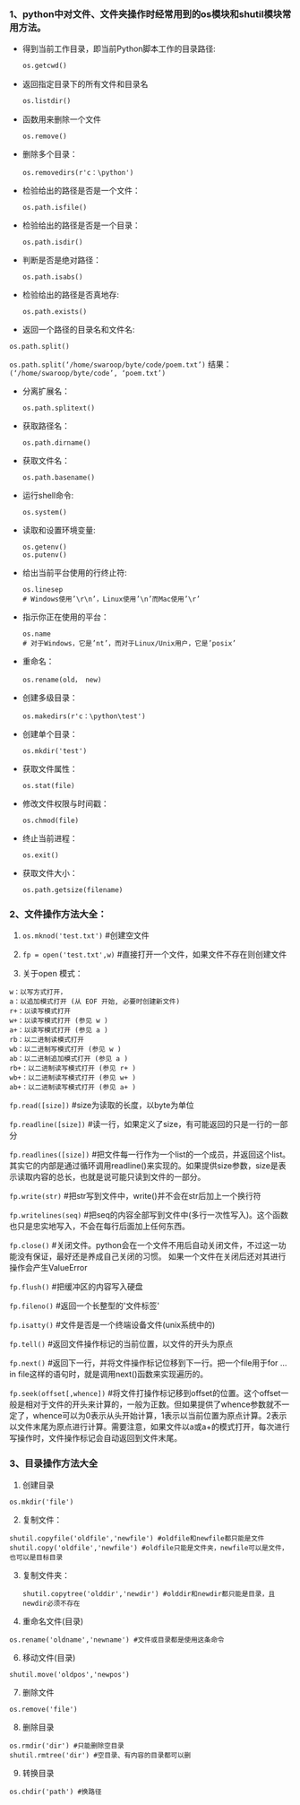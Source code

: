 ### 1、python中对文件、文件夹操作时经常用到的os模块和shutil模块常用方法。

- 得到当前工作目录，即当前Python脚本工作的目录路径: 

  ```python
  os.getcwd()
  ```

  

- 返回指定目录下的所有文件和目录名

  ```python
  os.listdir()
  ```

  

- 函数用来删除一个文件

  ```
  os.remove()
  ```

  

- 删除多个目录：

  ```
  os.removedirs(r'c：\python')
  ```

  

- 检验给出的路径是否是一个文件：

  ```
  os.path.isfile()
  ```

  

- 检验给出的路径是否是一个目录：

  ```
  os.path.isdir()
  ```

  

- 判断是否是绝对路径：

  ```
  os.path.isabs()
  ```

  

- 检验给出的路径是否真地存:

  ```
  os.path.exists()
  ```

  

- 返回一个路径的目录名和文件名:

```
os.path.split() 
```

`os.path.split(‘/home/swaroop/byte/code/poem.txt’)` 结果：`(‘/home/swaroop/byte/code’, ‘poem.txt’)`

- 分离扩展名：

  ```
  os.path.splitext()
  ```

  

- 获取路径名：

  ```
  os.path.dirname()
  ```

  

- 获取文件名：

  ```
  os.path.basename()
  ```

  

- 运行shell命令: 

  ```
  os.system()
  ```

  

- 读取和设置环境变量:

  ```
  os.getenv() 
  os.putenv()
  ```

  

- 给出当前平台使用的行终止符:

  ```
  os.linesep 
  # Windows使用’\r\n’，Linux使用’\n’而Mac使用’\r’
  ```

  

- 指示你正在使用的平台：

  ```
  os.name 
  # 对于Windows，它是’nt’，而对于Linux/Unix用户，它是’posix’
  ```

  

- 重命名：

  ```
  os.rename(old， new)
  ```

  

- 创建多级目录：

  ```
  os.makedirs(r'c：\python\test')
  ```

  

- 创建单个目录：

  ```
  os.mkdir('test')
  ```

  

- 获取文件属性：

  ```
  os.stat(file)
  ```

  

- 修改文件权限与时间戳：

  ```
  os.chmod(file)
  ```

  

- 终止当前进程：

  ```
  os.exit()
  ```

  

- 获取文件大小：

  ```
  os.path.getsize(filename)
  ```

  

### 2、文件操作方法大全：

1. `os.mknod('test.txt')` #创建空文件

2. `fp = open('test.txt',w)` #直接打开一个文件，如果文件不存在则创建文件

3. 关于open 模式：

```
w：以写方式打开，
a：以追加模式打开 (从 EOF 开始, 必要时创建新文件)
r+：以读写模式打开
w+：以读写模式打开 (参见 w )
a+：以读写模式打开 (参见 a )
rb：以二进制读模式打开
wb：以二进制写模式打开 (参见 w )
ab：以二进制追加模式打开 (参见 a )
rb+：以二进制读写模式打开 (参见 r+ )
wb+：以二进制读写模式打开 (参见 w+ )
ab+：以二进制读写模式打开 (参见 a+ )
```

`fp.read([size])` #size为读取的长度，以byte为单位

`fp.readline([size])` #读一行，如果定义了size，有可能返回的只是一行的一部分

`fp.readlines([size])` #把文件每一行作为一个list的一个成员，并返回这个list。其实它的内部是通过循环调用readline()来实现的。如果提供size参数，size是表示读取内容的总长，也就是说可能只读到文件的一部分。

`fp.write(str)` #把str写到文件中，write()并不会在str后加上一个换行符

`fp.writelines(seq)` #把seq的内容全部写到文件中(多行一次性写入)。这个函数也只是忠实地写入，不会在每行后面加上任何东西。

`fp.close()` #关闭文件。python会在一个文件不用后自动关闭文件，不过这一功能没有保证，最好还是养成自己关闭的习惯。 如果一个文件在关闭后还对其进行操作会产生ValueError

`fp.flush()` #把缓冲区的内容写入硬盘

`fp.fileno()` #返回一个长整型的'文件标签'

`fp.isatty()` #文件是否是一个终端设备文件(unix系统中的)

`fp.tell()` #返回文件操作标记的当前位置，以文件的开头为原点

`fp.next()` #返回下一行，并将文件操作标记位移到下一行。把一个file用于for … in file这样的语句时，就是调用next()函数来实现遍历的。

`fp.seek(offset[,whence])` #将文件打操作标记移到offset的位置。这个offset一般是相对于文件的开头来计算的，一般为正数。但如果提供了whence参数就不一定了，whence可以为0表示从头开始计算，1表示以当前位置为原点计算。2表示以文件末尾为原点进行计算。需要注意，如果文件以a或a+的模式打开，每次进行写操作时，文件操作标记会自动返回到文件末尾。

### 3、目录操作方法大全

1. 创建目录

```
os.mkdir('file')
```

2. 复制文件：

```
shutil.copyfile('oldfile','newfile') #oldfile和newfile都只能是文件
shutil.copy('oldfile','newfile') #oldfile只能是文件夹，newfile可以是文件，也可以是目标目录
```

3. 复制文件夹：

   ```
   shutil.copytree('olddir','newdir') #olddir和newdir都只能是目录，且newdir必须不存在
   ```

   

4. 重命名文件(目录)

```
os.rename('oldname','newname') #文件或目录都是使用这条命令
```

6. 移动文件(目录)

```
shutil.move('oldpos','newpos')
```

7. 删除文件

```
os.remove('file')
```

8. 删除目录

```
os.rmdir('dir') #只能删除空目录
shutil.rmtree('dir') #空目录、有内容的目录都可以删
```

9. 转换目录

```
os.chdir('path') #换路径
```


